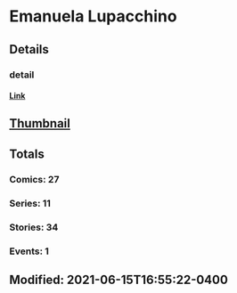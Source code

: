 # Emanuela  Lupacchino 
## Details
### detail
#### [Link](http://marvel.com/comics/creators/11263/emanuela_lupacchino?utm_campaign=apiRef&utm_source=225578a89fc76f3d20fbffda5d17a88d)
## [Thumbnail](http://i.annihil.us/u/prod/marvel/i/mg/b/40/image_not_available.jpg)
## Totals
### Comics: 27
### Series: 11
### Stories: 34
### Events: 1
## Modified: 2021-06-15T16:55:22-0400